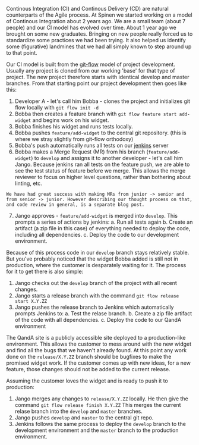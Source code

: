 Continous Integration (CI) and Continous Delivery (CD) are natural counterparts of the Agile process. At Spinen we started working on a  model of Continous Integration about 2 years ago. We are a small team (about 7 people) and our CI model has evolved over time. About 1 year ago we brought on some new graduates. Bringing on new people really forced us to standardize some practices we had been trying. It also helped us identify some (figurative) landmines that we had all simply known to step around up to that point.

Our CI model is built from the [git-flow](http://git-flow.com) model of project development. Usually any project is cloned from our working 'base' for that type of project. The new project therefore starts with identical develop and master branches. From that starting point our project development then goes like this:

1. Developer A - let's call him Bobba - clones the project and initializes git flow locally with `git flow init -d`
2. Bobba then creates a feature branch with `git flow feature start add-widget` and begins work on his widget.
3. Bobba finishes his widget and runs tests locally.
4. Bobba pushes `feature/add-widget` to the central git repository. (this is where we stray slightly from git-flow orthodoxy)
5. Bobba's push automatically runs all tests on our [jenkins](http://jenkins.com) server
6. Bobba makes a Merge Request (MR) from his branch (`feature/add-widget`) to `develop` and assigns it to another developer - let's call him Jango. Because jenkins ran all tests on the feature push, we are able to see the test status of feature before we merge.  This allows the merge reviewer to focus on higher level questions, rather than bothering about linting, etc.

```
We have had great success with making MRs from junior -> senior and from senior -> junior. However describing our thought process on that, and code review in general, is a separate blog post.
```
7. Jango approves - `feature/add-widget` is merged into `develop`. This prompts a series of actions by jenkins:
	a. Run all tests again
	b. Create an artifact (a zip file in this case) of everything needed to deploy the code, including all dependencies.
	c. Deploy the code to our development environment.

Because of this process code in our `develop` branch stays relatively stable. But you've probably noticed that the widget Bobba added is still not in production, where the customer is desparately waiting for it. The process for it to get there is also simple:

1. Jango checks out the `develop` branch of the project with all recent changes.
2. Jango starts a release branch with the command `git flow release start X.Y.ZZ`
3. Jango pushes the release branch to Jenkins which automatically prompts Jenkins to:
	a. Test the relase branch.
	b. Create a zip file artifact of the code with all dependencies.
	c. Deploy the code to our QandA environment

The QandA site is a publicly accessible site deployed to a production-like environment. This allows the customer to mess around with the new widget and find all the bugs that we haven't already found.  At this point any work done on the `release/X.Y.ZZ` branch should be bugfixes to make the promised widget work. If the customer comes up with new ideas, for a new feature, those changes should not be added to the current release.

Assuming the customer loves the widget and is ready to push it to production:

1. Jango merges any changes to `release/X.Y.ZZ` locally. He then give the command `git flow release finish X.Y.ZZ` This merges the current relase branch into the `develop` and `master` branches.
2. Jango pushes `develop` and `master` to the central git repo.
3. Jenkins follows the same process to deploy the `develop` branch to the development environment and the `master` branch to the production environment.